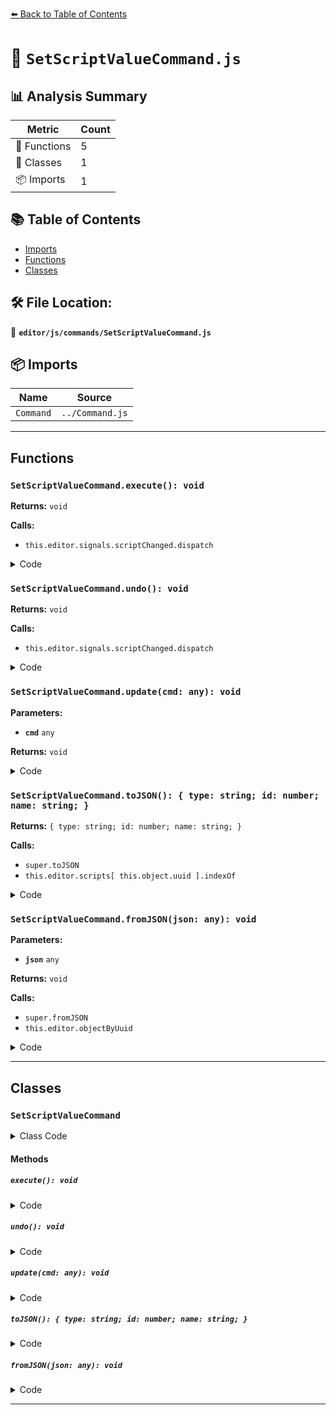 [⬅️ Back to Table of Contents](../../../index.md)

# 📄 `SetScriptValueCommand.js`

## 📊 Analysis Summary

| Metric | Count |
|--------|-------|
| 🔧 Functions | 5 |
| 🧱 Classes | 1 |
| 📦 Imports | 1 |

## 📚 Table of Contents

- [Imports](#imports)
- [Functions](#functions)
- [Classes](#classes)

## 🛠️ File Location:
📂 **`editor/js/commands/SetScriptValueCommand.js`**

## 📦 Imports

| Name | Source |
|------|--------|
| `Command` | `../Command.js` |


---

## Functions

### `SetScriptValueCommand.execute(): void`

**Returns:** `void`

**Calls:**

- `this.editor.signals.scriptChanged.dispatch`

<details><summary>Code</summary>

```typescript
execute() {

		this.script[ this.attributeName ] = this.newValue;

		this.editor.signals.scriptChanged.dispatch( this.script );

	}
```
</details>

### `SetScriptValueCommand.undo(): void`

**Returns:** `void`

**Calls:**

- `this.editor.signals.scriptChanged.dispatch`

<details><summary>Code</summary>

```typescript
undo() {

		this.script[ this.attributeName ] = this.oldValue;

		this.editor.signals.scriptChanged.dispatch( this.script );

	}
```
</details>

### `SetScriptValueCommand.update(cmd: any): void`

**Parameters:**

- **`cmd`** `any`

**Returns:** `void`

<details><summary>Code</summary>

```typescript
update( cmd ) {

		this.newValue = cmd.newValue;

	}
```
</details>

### `SetScriptValueCommand.toJSON(): { type: string; id: number; name: string; }`

**Returns:** `{ type: string; id: number; name: string; }`

**Calls:**

- `super.toJSON`
- `this.editor.scripts[ this.object.uuid ].indexOf`

<details><summary>Code</summary>

```typescript
toJSON() {

		const output = super.toJSON( this );

		output.objectUuid = this.object.uuid;
		output.index = this.editor.scripts[ this.object.uuid ].indexOf( this.script );
		output.attributeName = this.attributeName;
		output.oldValue = this.oldValue;
		output.newValue = this.newValue;

		return output;

	}
```
</details>

### `SetScriptValueCommand.fromJSON(json: any): void`

**Parameters:**

- **`json`** `any`

**Returns:** `void`

**Calls:**

- `super.fromJSON`
- `this.editor.objectByUuid`

<details><summary>Code</summary>

```typescript
fromJSON( json ) {

		super.fromJSON( json );

		this.oldValue = json.oldValue;
		this.newValue = json.newValue;
		this.attributeName = json.attributeName;
		this.object = this.editor.objectByUuid( json.objectUuid );
		this.script = this.editor.scripts[ json.objectUuid ][ json.index ];

	}
```
</details>


---

## Classes

### `SetScriptValueCommand`

<details><summary>Class Code</summary>

```ts
class SetScriptValueCommand extends Command {

	/**
	 * @param {Editor} editor
	 * @param {THREE.Object3D|null} object
	 * @param {string} script
	 * @param {string} attributeName
	 * @param {string} newValue
	 * @constructor
	 */
	constructor( editor, object = null, script = '', attributeName = '', newValue = null ) {

		super( editor );

		this.type = 'SetScriptValueCommand';
		this.name = editor.strings.getKey( 'command/SetScriptValue' ) + ': ' + attributeName;
		this.updatable = true;

		this.object = object;
		this.script = script;

		this.attributeName = attributeName;
		this.oldValue = ( script !== '' ) ? script[ this.attributeName ] : null;
		this.newValue = newValue;

	}

	execute() {

		this.script[ this.attributeName ] = this.newValue;

		this.editor.signals.scriptChanged.dispatch( this.script );

	}

	undo() {

		this.script[ this.attributeName ] = this.oldValue;

		this.editor.signals.scriptChanged.dispatch( this.script );

	}

	update( cmd ) {

		this.newValue = cmd.newValue;

	}

	toJSON() {

		const output = super.toJSON( this );

		output.objectUuid = this.object.uuid;
		output.index = this.editor.scripts[ this.object.uuid ].indexOf( this.script );
		output.attributeName = this.attributeName;
		output.oldValue = this.oldValue;
		output.newValue = this.newValue;

		return output;

	}

	fromJSON( json ) {

		super.fromJSON( json );

		this.oldValue = json.oldValue;
		this.newValue = json.newValue;
		this.attributeName = json.attributeName;
		this.object = this.editor.objectByUuid( json.objectUuid );
		this.script = this.editor.scripts[ json.objectUuid ][ json.index ];

	}

}
```
</details>

#### Methods

##### `execute(): void`

<details><summary>Code</summary>

```ts
execute() {

		this.script[ this.attributeName ] = this.newValue;

		this.editor.signals.scriptChanged.dispatch( this.script );

	}
```
</details>

##### `undo(): void`

<details><summary>Code</summary>

```ts
undo() {

		this.script[ this.attributeName ] = this.oldValue;

		this.editor.signals.scriptChanged.dispatch( this.script );

	}
```
</details>

##### `update(cmd: any): void`

<details><summary>Code</summary>

```ts
update( cmd ) {

		this.newValue = cmd.newValue;

	}
```
</details>

##### `toJSON(): { type: string; id: number; name: string; }`

<details><summary>Code</summary>

```ts
toJSON() {

		const output = super.toJSON( this );

		output.objectUuid = this.object.uuid;
		output.index = this.editor.scripts[ this.object.uuid ].indexOf( this.script );
		output.attributeName = this.attributeName;
		output.oldValue = this.oldValue;
		output.newValue = this.newValue;

		return output;

	}
```
</details>

##### `fromJSON(json: any): void`

<details><summary>Code</summary>

```ts
fromJSON( json ) {

		super.fromJSON( json );

		this.oldValue = json.oldValue;
		this.newValue = json.newValue;
		this.attributeName = json.attributeName;
		this.object = this.editor.objectByUuid( json.objectUuid );
		this.script = this.editor.scripts[ json.objectUuid ][ json.index ];

	}
```
</details>


---